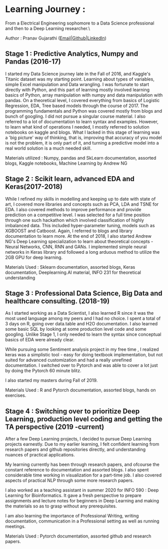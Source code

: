 # Learning Journey :
From a Electrical Engineering sophomore to a Data Science professional and then to a Deep Learning researcher.\

Author : Pranav Gujarathi ([Email](pgujarat@iu.edu)|[Github](www.gitub.com/pranavdg1997)|[LinkedIn](www.linkedin.com/in/pranav-gujarathi))

## Stage 1 : Predictive Analytics, Numpy and Pandas (2016-17)

I started my Data Science journey late in the Fall of 2016, and Kaggle&#39;s Titanic dataset was my starting point. Learning about types of variables, simple Excel manipulation and Data wrangling. I was fortunate to start directly with Python, and this part of learning mostly involved learning basics of Python, array manipulation with numpy and data manipulation with pandas. On a theoretical level, I covered everything from basics of Logistic Regression, EDA, Tree based models through the course of 2017. The programming fundamentals and Python was covered mostly from blogs and bunch of googling. I did not pursue a singular course material. I also referred to a lot of documentation to learn syntax and examples. However, to learn what kind of operations I needed, I mostly referred to solution notebooks on kaggle and blogs.
 What I lacked in this stage of learning was a &#39;big picture&#39; way of thinking, that is, improving that accuracy of you model is not the problem, it is only part of it, and turning a predictive model into a real world solution is a much needed skill.

Materials utilized : Numpy, pandas and SkLearn documentation, assorted blogs, Kaggle notebooks, Machine Learning by Andrew NG

## Stage 2 : Scikit learn, advanced EDA and Keras(2017-2018)

While I refined my skills in modelling and keeping up to date with state of art, I covered more libraries and concepts such as PCA, LDA and TSNE for EDA. I also covered methods to improve performance and provide prediction on a competitive level. I was selected for a full time position through one such hackathon which involved classification of highly imbalanced data. This included hyper-parameter tuning, models such as XGBOOST and Catboost. Again, I referred to blogs and library documentation to learn more. At the end of 2018, I also started Andrew NG&#39;s Deep Learning specialization to learn about theoretical concepts - Neural Networks, CNN, RNN and GANs. I implemented simple neural networks in Keras library and followed a long arduous method to utilize the 2GB GPU for deep learning.

Materials Used : Sklearn documentation, assorted blogs, Keras documentation, Deeplearning.AI material, INFO 231 for theoretical understanding

## Stage 3 : Professional Data Science, Big Data and healthcare consulting. (2018-19)

As I started working as a Data Scientist, I also learned R since it was the most used language among my peers and I had no choice. I spent a total of 3 days on R, going over data.table and H2O documentation. I also learned some basic SQL by looking at some production level code and some googling. Unlike Stage 1, I only needed to learn the syntax since conceptual basics of EDA were already clear.

While pursuing some Sentiment analysis project in my free time , I realized keras was a simplistic tool - easy for doing textbook implementation, but not suited for advanced customization and had a really unrefined documentation. I switched over to Pytorch and was able to cover a lot just by doing the Pytorch 60 minute blitz.

I also started my masters during Fall of 2019.

Materials Used : R and Pytorch documentation, assorted blogs, hands on exercises.

## Stage 4 : Switching over to prioritize Deep Learning, production level coding and getting the TA perspective (2019 -current)

After a few Deep Learning projects, I decided to pursue Deep Learning projects earnestly. Due to my earlier learning, I felt confident learning from research papers and github repositories directly, and understanding nuances of practical applications.

My learning currently has been through research papers, and ofcourse the constant reference to documentation and assorted blogs. I also spent considerable time working in visualization for a part-time job. I also covered aspects of practical NLP through some more research papers.

I also worked as a teaching assistant in summer 2020 for INFO 590 : Deep Learning for Bioinformatics. It gave a fresh perspective to prepare assignments and lecture notes for beginners in Deep Learning and making the materials so as to grasp without any prerequisites.

I am also learning the importance of Professional Writing, writing documentation, communication in a Professional setting as well as running meetings.

Materials Used : Pytorch documentation, assorted github and research papers.

